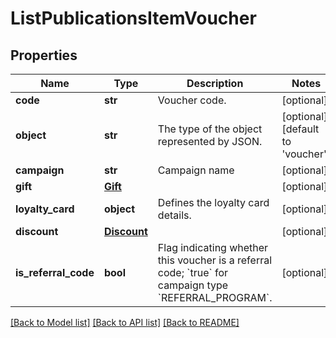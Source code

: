 # ListPublicationsItemVoucher


## Properties

Name | Type | Description | Notes
------------ | ------------- | ------------- | -------------
**code** | **str** | Voucher code. | [optional] 
**object** | **str** | The type of the object represented by JSON. | [optional] [default to 'voucher']
**campaign** | **str** | Campaign name | [optional] 
**gift** | [**Gift**](Gift.md) |  | [optional] 
**loyalty_card** | **object** | Defines the loyalty card details. | [optional] 
**discount** | [**Discount**](Discount.md) |  | [optional] 
**is_referral_code** | **bool** | Flag indicating whether this voucher is a referral code; &#x60;true&#x60; for campaign type &#x60;REFERRAL_PROGRAM&#x60;. | [optional] 

[[Back to Model list]](../README.md#documentation-for-models) [[Back to API list]](../README.md#documentation-for-api-endpoints) [[Back to README]](../README.md)


